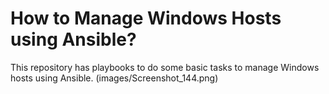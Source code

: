 # How to Manage Windows Hosts using Ansible?
This repository has playbooks to do some basic tasks to manage Windows hosts using Ansible.
(images/Screenshot_144.png)

